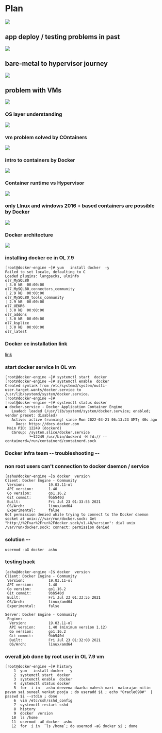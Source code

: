 # Plan 

<img src="plan.png">

## app deploy  / testing problems in past 

<img src="prob.png">

## bare-metal to hypervisor journey 

<img src="hyper.png">

## problem with VMs

<img src="vmprob1.png">

### OS layer understanding 

<img src="os.png">

### vm problem solved by COntainers 

<img src="cont1.png">

### intro to containers  by Docker 

<img src="cont2.png">

### Container runtime vs Hypervisor 

<img src="cre.png">

### only LInux and windows 2016 + based containers are possible by Docker 

<img src="cont3.png">

### Docker architecture 

<img src="darch.png">

### installing docker ce in OL 7.9 

```
[root@docker-engine ~]# yum   install docker  -y
Failed to set locale, defaulting to C
Loaded plugins: langpacks, ulninfo
ol7_MySQL80                                                                                | 3.0 kB  00:00:00     
ol7_MySQL80_connectors_community                                                           | 2.9 kB  00:00:00     
ol7_MySQL80_tools_community                                                                | 2.9 kB  00:00:00     
ol7_UEKR6                                                                                  | 3.0 kB  00:00:00     
ol7_addons                                                                                 | 3.0 kB  00:00:00     
ol7_ksplice                                                                                | 3.0 kB  00:00:00     
ol7_latest                   

```

### Docker ce installation link 

[link](https://docs.docker.com/engine/install/)

### start docker service in OL vm 

```
[root@docker-engine ~]# systemctl start  docker 
[root@docker-engine ~]# systemctl enable  docker 
Created symlink from /etc/systemd/system/multi-user.target.wants/docker.service to /usr/lib/systemd/system/docker.service.
[root@docker-engine ~]# 
[root@docker-engine ~]# systemctl status docker 
● docker.service - Docker Application Container Engine
   Loaded: loaded (/usr/lib/systemd/system/docker.service; enabled; vendor preset: disabled)
   Active: active (running) since Mon 2022-03-21 06:13:23 GMT; 40s ago
     Docs: https://docs.docker.com
 Main PID: 12249 (dockerd)
   CGroup: /system.slice/docker.service
           └─12249 /usr/bin/dockerd -H fd:// --containerd=/run/containerd/containerd.sock

```

### Docker infra team -- troubleshooting --

### non root users can't connection to docker daemon / service 

```
[ashu@docker-engine ~]$ docker  version 
Client: Docker Engine - Community
 Version:           19.03.11-ol
 API version:       1.40
 Go version:        go1.16.2
 Git commit:        9bb540d
 Built:             Fri Jul 23 01:33:55 2021
 OS/Arch:           linux/amd64
 Experimental:      false
Got permission denied while trying to connect to the Docker daemon socket at unix:///var/run/docker.sock: Get "http://%2Fvar%2Frun%2Fdocker.sock/v1.40/version": dial unix /var/run/docker.sock: connect: permission denied

```

### solution --

```
usermod -aG docker  ashu
```

### testing back 

```
[ashu@docker-engine ~]$ docker  version  
Client: Docker Engine - Community
 Version:           19.03.11-ol
 API version:       1.40
 Go version:        go1.16.2
 Git commit:        9bb540d
 Built:             Fri Jul 23 01:33:55 2021
 OS/Arch:           linux/amd64
 Experimental:      false

Server: Docker Engine - Community
 Engine:
  Version:          19.03.11-ol
  API version:      1.40 (minimum version 1.12)
  Go version:       go1.16.2
  Git commit:       9bb540d
  Built:            Fri Jul 23 01:32:08 2021
  OS/Arch:          linux/amd64
```

### overall job done by root user in OL 7.9 vm 

```
[root@docker-engine ~]# history 
    1  yum   install docker  -y
    2  systemctl start  docker 
    3  systemctl enable  docker 
    4  systemctl status docker 
    5  for  i in   ashu deevena dwarka mahesh mari  natarajan nitin pavan sai suneel venkat pooja ; do useradd $i ; echo "Oracle098#"  |  passwd $i --stdin ; done 
    6  vim /etc/ssh/sshd_config 
    7  systemctl restart sshd
    8  history 
    9  docker  version 
   10  ls /home
   11  usermod -aG docker  ashu
   12  for  i in  `ls /home`; do usermod -aG docker $i ; done 

```


